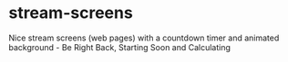 # stream-screens
Nice stream screens (web pages) with a countdown timer and animated background - Be Right Back, Starting Soon and Calculating
